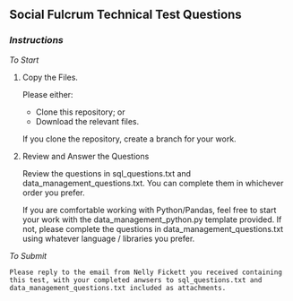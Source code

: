 ## Social Fulcrum Technical Test Questions

### *Instructions*

*To Start*

1. Copy the Files.

	Please either:

	* Clone this repository; or
	* Download the relevant files.

	If you clone the repository, create a branch for your work.

2. Review and Answer the Questions

	Review the questions in sql_questions.txt and data_management_questions.txt. You can complete them in whichever order you prefer.

	If you are comfortable working with Python/Pandas, feel free to start your work with the data_management_python.py template provided. If not, please complete the questions in data_management_questions.txt using whatever language / libraries you prefer.

*To Submit*

	Please reply to the email from Nelly Fickett you received containing this test, with your completed anwsers to sql_questions.txt and data_management_questions.txt included as attachments.